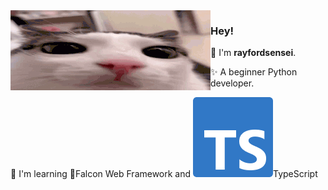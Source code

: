<img align="left" src="https://raw.githubusercontent.com/rayfordsensei/rayfordsensei/refs/heads/main/assets/luna.gif">

### Hey!

👾 I'm **rayfordsensei**.

✨ A beginner Python developer.

🌱 I'm learning 🦅Falcon Web Framework and <img src="https://raw.githubusercontent.com/rayfordsensei/rayfordsensei/refs/heads/main/assets/ts.png">TypeScript
